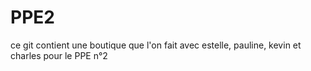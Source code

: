 # PPE2
ce git contient une boutique que l'on fait avec estelle, pauline, kevin et charles pour le PPE n°2
